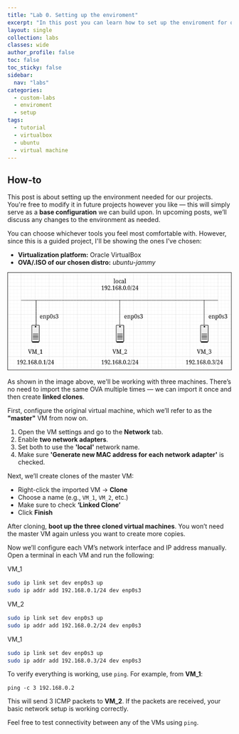 ```yaml
---
title: "Lab 0. Setting up the enviroment"
excerpt: "In this post you can learn how to set up the enviroment for our custom labs."
layout: single
collection: labs
classes: wide
author_profile: false
toc: false
toc_sticky: false
sidebar:
  nav: "labs"
categories: 
  - custom-labs
  - enviroment
  - setup
tags: 
  - tutorial
  - virtualbox
  - ubuntu
  - virtual machine
---
```


## How-to
This post is about setting up the environment needed for our projects. You're free to modify it in future projects however you like — this will simply serve as a **base configuration** we can build upon. In upcoming posts, we’ll discuss any changes to the environment as needed.

You can choose whichever tools you feel most comfortable with. However, since this is a guided project, I'll be showing the ones I’ve chosen:

* **Virtualization platform:** Oracle VirtualBox
* **OVA/.ISO of our chosen distro:** *ubuntu-jammy*

![setting_up](/assets/images/setting_up.png)

As shown in the image above, we'll be working with three machines. There’s no need to import the same OVA multiple times — we can import it once and then create **linked clones**. 

First, configure the original virtual machine, which we’ll refer to as the **"master"** VM from now on.

1. Open the VM settings and go to the **Network** tab.
2. Enable **two network adapters**.
3. Set both to use the **'local'** network name.
4. Make sure **'Generate new MAC address for each network adapter'** is checked.

Next, we’ll create clones of the master VM:

- Right-click the imported VM → **Clone**
- Choose a name (e.g., `VM_1`, `VM_2`, etc.)
- Make sure to check **‘Linked Clone’**
- Click **Finish**

After cloning, **boot up the three cloned virtual machines**. You won’t need the master VM again unless you want to create more copies.

Now we’ll configure each VM’s network interface and IP address manually. Open a terminal in each VM and run the following:

VM_1

```bash
sudo ip link set dev enp0s3 up
sudo ip addr add 192.168.0.1/24 dev enp0s3
```

VM_2

```bash
sudo ip link set dev enp0s3 up
sudo ip addr add 192.168.0.2/24 dev enp0s3
```

VM_1

```bash
sudo ip link set dev enp0s3 up
sudo ip addr add 192.168.0.3/24 dev enp0s3
```

To verify everything is working, use `ping`. For example, from **VM_1**:

```
ping -c 3 192.168.0.2
```

This will send 3 ICMP packets to **VM_2**. If the packets are received, your basic network setup is working correctly.

Feel free to test connectivity between any of the VMs using `ping`.
